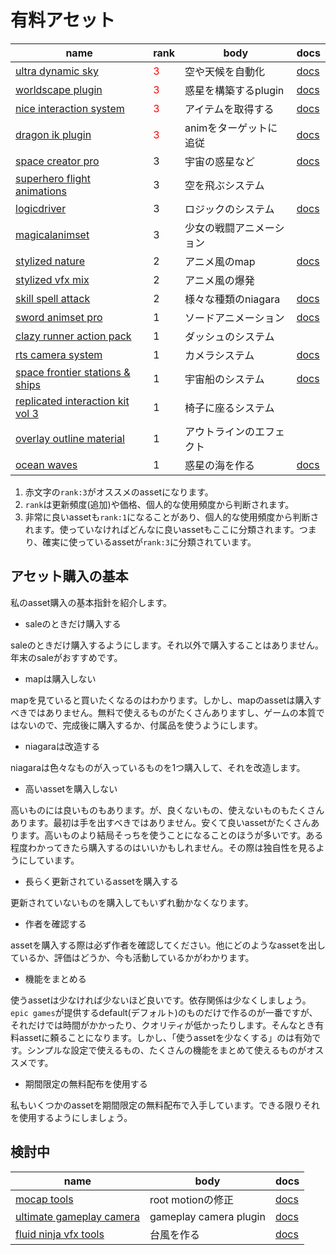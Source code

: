# 有料アセット

|name|rank|body|docs|
|---|---|---|---|
|[ultra dynamic sky](https://www.fab.com/ja/listings/84fda27a-c79f-49c9-8458-82401fb37cfb)|<span style="color:red">3</span>|空や天候を自動化|[docs](https://docs.google.com/document/d/1xAr0Hd3mY7Mp0g0waKLUvJaddUPaVxEeRoEEFXctCE0/)|
|[worldscape plugin](https://www.fab.com/listings/0ef85bf8-a0be-4b74-87f8-b66bb44d6ae2)|<span style="color:red">3</span>|惑星を構築するplugin|[docs](https://iolacorp-1.gitbook.io/worldscape-plugin)|
|[nice interaction system](https://www.fab.com/ja/listings/63b61e4a-dc11-4ee0-a6b1-f4860bd29198)|<span style="color:red">3</span>|アイテムを取得する|[docs](https://niceshadow.gitbook.io/nice-interaction-system)|
|[dragon ik plugin](https://www.fab.com/ja/listings/d3f8d256-d8d9-4d27-91c1-c61e55e984a6)|<span style="color:red">3</span>|animをターゲットに追従|[docs](https://dragonik.eternalmonke.com/)|
|[space creator pro](https://www.fab.com/ja/listings/9680ec0b-64ce-4857-bc55-1585d779a7e3)|3|宇宙の惑星など|[docs](https://www.youtube.com/watch?v=JDUwCukD6KI)|
|[superhero flight animations](https://www.fab.com/ja/listings/41185c19-5191-4153-8293-8cc9901efa95)|3|空を飛ぶシステム||
|[logicdriver](https://www.fab.com/ja/listings/a3e2fc1f-2aaa-49a1-bc26-4d5d38f7d82f)|3|ロジックのシステム|[docs](https://logicdriver.com/docs/pages/prochangelog/)|
|[magicalanimset](https://www.fab.com/ja/listings/a63386b8-7cad-42cd-8b81-a9de147e1f08)|3|少女の戦闘アニメーション||
|[stylized nature](https://www.fab.com/ja/listings/842f8137-94b0-4a0c-9a11-e918a0d1158d)|2|アニメ風のmap|[docs](https://docs.google.com/document/d/147wCDvZg6-9jZNyqSxX-I_HQkE2tGINZIhyjc2QHirY/)|
|[stylized vfx mix](https://www.fab.com/ja/listings/52ffdc11-ad0f-4170-ac4d-77267db17246)|2|アニメ風の爆発||
|[skill spell attack](https://www.fab.com/ja/listings/c80d8810-4937-4f17-aa0c-509567994030)|2|様々な種類のniagara|[docs](https://www.youtube.com/watch?v=GKrlTYPknok)|
|[sword animset pro](https://www.fab.com/ja/listings/4ee684a3-df87-4462-a005-2d7ca13851a7)|1|ソードアニメーション|[docs](https://www.youtube.com/watch?v=Xq-Tvn6MxZE)|
|[clazy runner action pack](https://www.fab.com/ja/listings/3f4f4475-c9d1-46e8-992c-4a8f3aff58ed)|1|ダッシュのシステム||
|[rts camera system](https://www.fab.com/ja/listings/d063c9c9-6df3-4eeb-b7f3-797b5507379e)|1|カメラシステム|[docs](https://docs.google.com/document/d/e/2PACX-1vQevvLmKDkw0Z6okftdwGCTTLYOYFO-71mvyV6co4wN8oMuJFJDQAGXCx4CckKcpd-FQEUz5i8QHeQS/pub)|
|[space frontier stations & ships](https://www.fab.com/listings/79323b40-dc56-43bf-8aea-b13800266329)|1|宇宙船のシステム|[docs](https://docs.google.com/document/d/1p5MY13cpTlVtqP7sCQpAoE_k5VHklmndZ4cHeBy105Y/)|
|[replicated interaction kit vol 3](https://www.fab.com/ja/listings/3ce13688-fd10-462f-b90d-964c85a090ad)|1|椅子に座るシステム||
|[overlay outline material](https://www.fab.com/ja/listings/5d42ff7a-6198-4443-b1a1-eb60348407fe)|1|アウトラインのエフェクト||
|[ocean waves](https://www.fab.com/ja/listings/bfb5c9f8-4e57-4cbe-8273-c88540965412)|1|惑星の海を作る|[docs](https://www.youtube.com/playlist?list=PLvRH9sjZUdXfuLpvStHfpKyESQoOq28R7)|

1. 赤文字の`rank:3`がオススメのassetになります。
2. `rank`は更新頻度(追加)や価格、個人的な使用頻度から判断されます。
3. 非常に良いassetも`rank:1`になることがあり、個人的な使用頻度から判断されます。使っていなければどんなに良いassetもここに分類されます。つまり、確実に使っているassetが`rank:3`に分類されています。

## アセット購入の基本

私のasset購入の基本指針を紹介します。

- saleのときだけ購入する

saleのときだけ購入するようにします。それ以外で購入することはありません。年末のsaleがおすすめです。

- mapは購入しない

mapを見ていると買いたくなるのはわかります。しかし、mapのassetは購入すべきではありません。無料で使えるものがたくさんありますし、ゲームの本質ではないので、完成後に購入するか、付属品を使うようにします。

- niagaraは改造する

niagaraは色々なものが入っているものを1つ購入して、それを改造します。

- 高いassetを購入しない

高いものには良いものもあります。が、良くないもの、使えないものもたくさんあります。最初は手を出すべきではありません。安くて良いassetがたくさんあります。高いものより結局そっちを使うことになることのほうが多いです。ある程度わかってきたら購入するのはいいかもしれません。その際は独自性を見るようにしています。

- 長らく更新されているassetを購入する

更新されていないものを購入してもいずれ動かなくなります。

- 作者を確認する

assetを購入する際は必ず作者を確認してください。他にどのようなassetを出しているか、評価はどうか、今も活動しているかがわかります。

- 機能をまとめる

使うassetは少なければ少ないほど良いです。依存関係は少なくしましょう。`epic games`が提供するdefault(デフォルト)のものだけで作るのが一番ですが、それだけでは時間がかかったり、クオリティが低かったりします。そんなとき有料assetに頼ることになります。しかし、「使うassetを少なくする」のは有効です。シンプルな設定で使えるもの、たくさんの機能をまとめて使えるものがオススメです。

- 期間限定の無料配布を使用する

私もいくつかのassetを期間限定の無料配布で入手しています。できる限りそれを使用するようにしましょう。

## 検討中

|name|body|docs|
|---|---|---|
|[mocap tools](https://www.fab.com/ja/listings/7608fd4d-4c2c-40be-9a06-274e6f7ef6cc)|root motionの修正|[docs](https://docs.google.com/document/d/1OVx8H7VGQ1_XdaPFxRNlVYDktbdolx7KWTXBbxJLyac/)|
|[ultimate gameplay camera](https://www.fab.com/listings/4d3a1a73-a38d-4704-b552-8b543f24fd25)|gameplay camera plugin|[docs](https://coda.io/@aurora-devs/documentation-ultimate-gameplay-camera)|
|[fluid ninja vfx tools](https://www.fab.com/ja/listings/90266972-0597-4404-a54a-8c0b7e00a005)|台風を作る|[docs](https://drive.google.com/file/d/1eRQtcUtkkL6idelmbsfXCO03pbqBuwRu/edit)|

